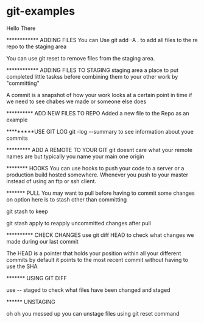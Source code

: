 # git-examples

Hello There

************ ADDING FILES
You can Use git add -A . to add all files to the re repo to the staging area

You can use git reset <filename> to remove files from the staging area.


************ ADDING FILES TO STAGING
staging area a place to put completed little taskss before combining them to your other work by "committing"

A commit is a snapshot of how your work looks at a certain point in time if we need to see chabes we made or someone else does


********** ADD NEW FILES TO REPO
Added a new file to the Repo as an example

*********USE GIT LOG
git -log --summary to see information about youe commits

********* ADD A REMOTE TO YOUR GIT
git doesnt care what your remote names are
but typically you name your main one origin  


********   HOOKS
You can use hooks to push your code to a server or a production build hosted somewhere. Whenever you push to your master instead of using an ftp or ssh client.


******* PULL
You may want to pull before having to commit some changes on option here  is to stash other than committing

git stash
to keep

git stash apply
to reapply uncommitted changes after pull


********** CHECK CHANGES
use git diff HEAD to check what changes we made during our last commit

The HEAD is a pointer that holds your position within all your different commits by default it points to the most recent commit without having to use the SHA

******* USING GIT DIFF

use -- staged to check what files have been changed and staged

****** UNSTAGING

oh oh you messed up you can unstage files using git reset command
